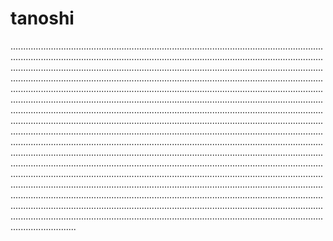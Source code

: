 # tanoshi

......................................................................................................................................................................................................................................................................................................................................................................................................................................................................................................................................................................................................................................................................................................................................................................................................................................................................................................................................................................................................................................................................................................................................................................................................................................................................................................................................................................................................................................................................................................................................................................................................................................................................................................................................................................................................................................................................................................................................................................................................................................................................................................................................................................................................................